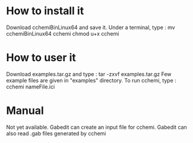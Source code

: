 How to install it 
=================

Download  cchemiBinLinux64 and  save it.
Under a terminal, type :
mv cchemiBinLinux64 cchemi
chmod u+x cchemi

How to user it
==============

Download examples.tar.gz and type : tar -zxvf examples.tar.gz
Few example files  are given in "examples" directory.
To run cchemi, type : cchemi nameFile.ici

Manual
======
Not yet available. Gabedit can create an input file for cchemi. Gabedit can also read .gab  files generated by cchemi

 
